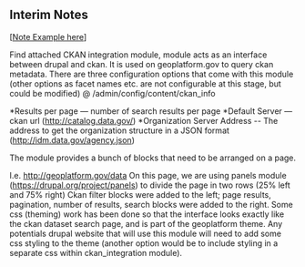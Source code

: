 Interim Notes
-------

[[Note Example here](http://www.geoplatform.gov/node/201/%26fq%3Dmetadata_type%3A%22geospatial%22%2BAND%2B)]
 
Find attached CKAN integration module, module acts as an interface between drupal and ckan.  It is used on geoplatform.gov to query ckan metadata.
There are three configuration options that come with this module (other options as facet names etc. are not configurable at this stage, but could be modified)
@ /admin/config/content/ckan_info
 
*Results per page — number of search results per page
*Default Server — ckan url (http://catalog.data.gov/)
*Organization Server Address -- The address to get the organization structure in a JSON format (http://idm.data.gov/agency.json)
 
The module provides a bunch of blocks that need to be arranged on a page.
 
I.e. http://geoplatform.gov/data
On this page, we are using panels module (https://drupal.org/project/panels) to divide the page in two rows (25% left and 75% right)
Ckan filter blocks were added to the left; page results, pagination, number of results, search blocks were added to the right.
Some css (theming) work has been done so that the interface looks exactly like the ckan dataset search page, and is part of the geoplatform theme.
Any potentials drupal website that will use this module will need to add some css styling to the theme (another option would be to include styling in a separate css within ckan_integration module).
 




